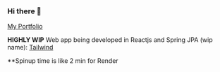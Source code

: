 ### Hi there 👋

[My Portfolio](https://portfolio-ruihuang.vercel.app/)

**HIGHLY WIP** Web app being developed in Reactjs and Spring JPA (wip name): [Tailwind](https://github.com/RuiQiHuang1832/RuiWebApp)

**Spinup time is like 2 min for Render

<!--
**RuiQiHuang1832/RuiQiHuang1832** is a ✨ _special_ ✨ repository because its `README.md` (this file) appears on your GitHub profile.

Here are some ideas to get you started:

- 🔭 I’m currently working on ...
- 🌱 I’m currently learning ...
- 👯 I’m looking to collaborate on ...
- 🤔 I’m looking for help with ...
- 💬 Ask me about ...
- 📫 How to reach me: ...
- 😄 Pronouns: ...
- ⚡ Fun fact: ...
-->
